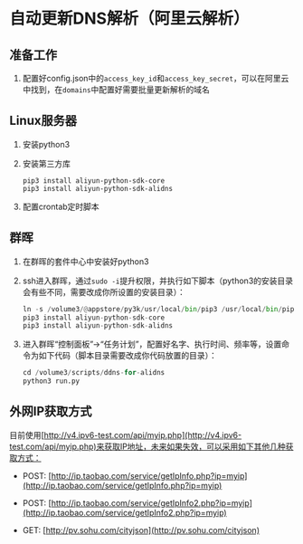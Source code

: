 # 自动更新DNS解析（阿里云解析）

## 准备工作

1. 配置好config.json中的`access_key_id`和`access_key_secret`，可以在阿里云中找到，在`domains`中配置好需要批量更新解析的域名

## Linux服务器

1. 安装python3
2. 安装第三方库

    ```
    pip3 install aliyun-python-sdk-core
    pip3 install aliyun-python-sdk-alidns
    ```

3. 配置crontab定时脚本

## 群晖

1. 在群晖的套件中心中安装好python3
2. ssh进入群晖，通过`sudo -i`提升权限，并执行如下脚本（python3的安装目录会有些不同，需要改成你所设置的安装目录）：

    ```python
    ln -s /volume3/@appstore/py3k/usr/local/bin/pip3 /usr/local/bin/pip3
    pip3 install aliyun-python-sdk-core
    pip3 install aliyun-python-sdk-alidns
    ```

3. 进入群晖“控制面板”->“任务计划”，配置好名字、执行时间、频率等，设置命令为如下代码（脚本目录需要改成你代码放置的目录）：

    ```python
    cd /volume3/scripts/ddns-for-alidns
    python3 run.py
    ```



## 外网IP获取方式

目前使用[http://v4.ipv6-test.com/api/myip.php](http://v4.ipv6-test.com/api/myip.php)来获取IP地址，未来如果失效，可以采用如下其他几种获取方式：

* POST: [http://ip.taobao.com/service/getIpInfo.php?ip=myip](http://ip.taobao.com/service/getIpInfo.php?ip=myip)

* POST: [http://ip.taobao.com/service/getIpInfo2.php?ip=myip](http://ip.taobao.com/service/getIpInfo2.php?ip=myip)

* GET: [http://pv.sohu.com/cityjson](http://pv.sohu.com/cityjson)
